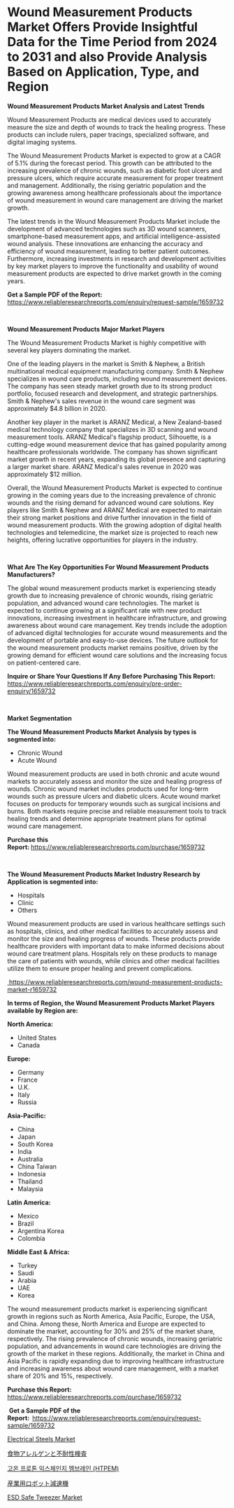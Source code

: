 <p><h1>Wound Measurement Products Market Offers Provide Insightful Data for the Time Period from 2024 to 2031 and also Provide Analysis Based on Application, Type, and Region</h1></p><p><strong>Wound Measurement Products Market Analysis and Latest Trends</strong></p>
<p><p>Wound Measurement Products are medical devices used to accurately measure the size and depth of wounds to track the healing progress. These products can include rulers, paper tracings, specialized software, and digital imaging systems. </p><p>The Wound Measurement Products Market is expected to grow at a CAGR of 5.1% during the forecast period. This growth can be attributed to the increasing prevalence of chronic wounds, such as diabetic foot ulcers and pressure ulcers, which require accurate measurement for proper treatment and management. Additionally, the rising geriatric population and the growing awareness among healthcare professionals about the importance of wound measurement in wound care management are driving the market growth.</p><p>The latest trends in the Wound Measurement Products Market include the development of advanced technologies such as 3D wound scanners, smartphone-based measurement apps, and artificial intelligence-assisted wound analysis. These innovations are enhancing the accuracy and efficiency of wound measurement, leading to better patient outcomes. Furthermore, increasing investments in research and development activities by key market players to improve the functionality and usability of wound measurement products are expected to drive market growth in the coming years.</p></p>
<p><strong>Get a Sample PDF of the Report:&nbsp;</strong> <a href="https://www.reliableresearchreports.com/enquiry/request-sample/1659732">https://www.reliableresearchreports.com/enquiry/request-sample/1659732</a></p>
<p>&nbsp;</p>
<p><strong>Wound Measurement Products Major Market Players</strong></p>
<p><p>The Wound Measurement Products Market is highly competitive with several key players dominating the market. </p><p>One of the leading players in the market is Smith & Nephew, a British multinational medical equipment manufacturing company. Smith & Nephew specializes in wound care products, including wound measurement devices. The company has seen steady market growth due to its strong product portfolio, focused research and development, and strategic partnerships. Smith & Nephew's sales revenue in the wound care segment was approximately $4.8 billion in 2020.</p><p>Another key player in the market is ARANZ Medical, a New Zealand-based medical technology company that specializes in 3D scanning and wound measurement tools. ARANZ Medical's flagship product, Silhouette, is a cutting-edge wound measurement device that has gained popularity among healthcare professionals worldwide. The company has shown significant market growth in recent years, expanding its global presence and capturing a larger market share. ARANZ Medical's sales revenue in 2020 was approximately $12 million.</p><p>Overall, the Wound Measurement Products Market is expected to continue growing in the coming years due to the increasing prevalence of chronic wounds and the rising demand for advanced wound care solutions. Key players like Smith & Nephew and ARANZ Medical are expected to maintain their strong market positions and drive further innovation in the field of wound measurement products. With the growing adoption of digital health technologies and telemedicine, the market size is projected to reach new heights, offering lucrative opportunities for players in the industry.</p></p>
<p>&nbsp;</p>
<p><strong>What Are The Key Opportunities For Wound Measurement Products Manufacturers?</strong></p>
<p><p>The global wound measurement products market is experiencing steady growth due to increasing prevalence of chronic wounds, rising geriatric population, and advanced wound care technologies. The market is expected to continue growing at a significant rate with new product innovations, increasing investment in healthcare infrastructure, and growing awareness about wound care management. Key trends include the adoption of advanced digital technologies for accurate wound measurements and the development of portable and easy-to-use devices. The future outlook for the wound measurement products market remains positive, driven by the growing demand for efficient wound care solutions and the increasing focus on patient-centered care.</p></p>
<p><strong>Inquire or Share Your Questions If Any Before Purchasing This Report:</strong> <a href="https://www.reliableresearchreports.com/enquiry/pre-order-enquiry/1659732">https://www.reliableresearchreports.com/enquiry/pre-order-enquiry/1659732</a></p>
<p>&nbsp;</p>
<p><strong>Market Segmentation</strong></p>
<p><strong>The Wound Measurement Products Market Analysis by types is segmented into:</strong></p>
<p><ul><li>Chronic Wound</li><li>Acute Wound</li></ul></p>
<p><p>Wound measurement products are used in both chronic and acute wound markets to accurately assess and monitor the size and healing progress of wounds. Chronic wound market includes products used for long-term wounds such as pressure ulcers and diabetic ulcers. Acute wound market focuses on products for temporary wounds such as surgical incisions and burns. Both markets require precise and reliable measurement tools to track healing trends and determine appropriate treatment plans for optimal wound care management.</p></p>
<p><strong>Purchase this Report:&nbsp;</strong><a href="https://www.reliableresearchreports.com/purchase/1659732">https://www.reliableresearchreports.com/purchase/1659732</a></p>
<p>&nbsp;</p>
<p><strong>The Wound Measurement Products Market Industry Research by Application is segmented into:</strong></p>
<p><ul><li>Hospitals</li><li>Clinic</li><li>Others</li></ul></p>
<p><p>Wound measurement products are used in various healthcare settings such as hospitals, clinics, and other medical facilities to accurately assess and monitor the size and healing progress of wounds. These products provide healthcare providers with important data to make informed decisions about wound care treatment plans. Hospitals rely on these products to manage the care of patients with wounds, while clinics and other medical facilities utilize them to ensure proper healing and prevent complications.</p></p>
<p><a href="https://www.reliableresearchreports.com/wound-measurement-products-market-r1659732">&nbsp;https://www.reliableresearchreports.com/wound-measurement-products-market-r1659732</a></p>
<p><strong>In terms of Region, the Wound Measurement Products Market Players available by Region are:</strong></p>
<p>
    <p> <strong> North America: </strong>
        <ul>
            <li>United States</li>
            <li>Canada</li>
        </ul>
        </p> 
    <p> <strong> Europe: </strong>
        <ul>
            <li>Germany</li>
            <li>France</li>
            <li>U.K.</li>
            <li>Italy</li>
            <li>Russia</li>
        </ul>
        </p> 
    <p> <strong> Asia-Pacific: </strong>
        <ul>
            <li>China</li>
            <li>Japan</li>
            <li>South Korea</li>
            <li>India</li>
            <li>Australia</li>
            <li>China Taiwan</li>
            <li>Indonesia</li>
            <li>Thailand</li>
            <li>Malaysia</li>
        </ul>
        </p> 
    <p> <strong> Latin America: </strong>
        <ul>
            <li>Mexico</li>
            <li>Brazil</li>
            <li>Argentina Korea</li>
            <li>Colombia</li>
        </ul>
        </p> 
    <p> <strong> Middle East & Africa: </strong>
        <ul>
            <li>Turkey</li>
            <li>Saudi</li>
            <li>Arabia</li>
            <li>UAE</li>
            <li>Korea</li>
        </ul>
    </p>
    </p>
<p><p>The wound measurement products market is experiencing significant growth in regions such as North America, Asia Pacific, Europe, the USA, and China. Among these, North America and Europe are expected to dominate the market, accounting for 30% and 25% of the market share, respectively. The rising prevalence of chronic wounds, increasing geriatric population, and advancements in wound care technologies are driving the growth of the market in these regions. Additionally, the market in China and Asia Pacific is rapidly expanding due to improving healthcare infrastructure and increasing awareness about wound care management, with a market share of 20% and 15%, respectively.</p></p>
<p><strong>Purchase this Report: </strong><a href="https://www.reliableresearchreports.com/purchase/1659732">https://www.reliableresearchreports.com/purchase/1659732</a></p>
<p>&nbsp;<strong>Get a Sample PDF of the Report:&nbsp;&nbsp;</strong><a href="https://www.reliableresearchreports.com/enquiry/request-sample/1659732">https://www.reliableresearchreports.com/enquiry/request-sample/1659732</a></p>
<p><strong></strong></p>
<p><p><a href="https://issuu.com/reportprime-2/docs/electrical-steels-market-size-2030.pptx">Electrical Steels Market</a></p><p><a href="https://github.com/KaliMetz2023/Market-Research-Report-List-1/blob/main/157899496464.md">食物アレルゲンと不耐性検査</a></p><p><a href="https://github.com/amuji413411/Market-Research-Report-List-1/blob/main/498354288114.md">고온 프로톤 익스체인지 멤브레인 (HTPEM)</a></p><p><a href="https://github.com/oqoeusbvpadwjs08/Market-Research-Report-List-2/blob/main/907771896465.md">産業用ロボット減速機</a></p><p><a href="https://issuu.com/reportprime-2/docs/esd-safe-tweezer-market-size-2030.pptx">ESD Safe Tweezer Market</a></p></p>